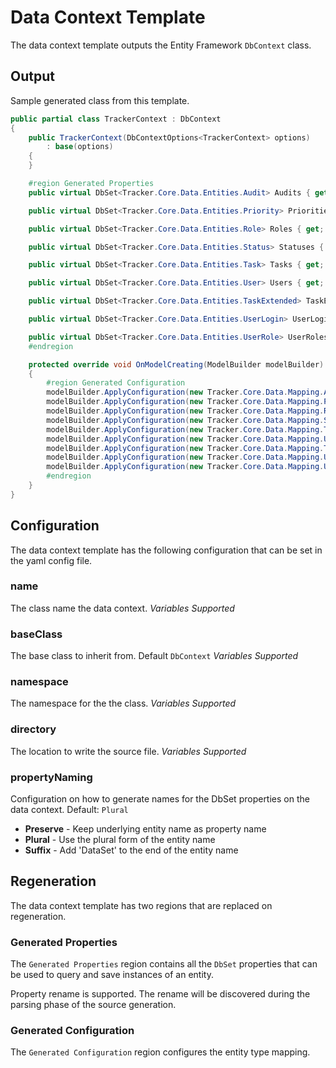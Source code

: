 # Data Context Template

The data context template outputs the Entity Framework `DbContext` class.

## Output

Sample generated class from this template.

```C#
public partial class TrackerContext : DbContext
{
    public TrackerContext(DbContextOptions<TrackerContext> options)
        : base(options)
    {
    }

    #region Generated Properties
    public virtual DbSet<Tracker.Core.Data.Entities.Audit> Audits { get; set; }

    public virtual DbSet<Tracker.Core.Data.Entities.Priority> Priorities { get; set; }

    public virtual DbSet<Tracker.Core.Data.Entities.Role> Roles { get; set; }

    public virtual DbSet<Tracker.Core.Data.Entities.Status> Statuses { get; set; }

    public virtual DbSet<Tracker.Core.Data.Entities.Task> Tasks { get; set; }

    public virtual DbSet<Tracker.Core.Data.Entities.User> Users { get; set; }

    public virtual DbSet<Tracker.Core.Data.Entities.TaskExtended> TaskExtended { get; set; }

    public virtual DbSet<Tracker.Core.Data.Entities.UserLogin> UserLogins { get; set; }

    public virtual DbSet<Tracker.Core.Data.Entities.UserRole> UserRoles { get; set; }
    #endregion

    protected override void OnModelCreating(ModelBuilder modelBuilder)
    {
        #region Generated Configuration
        modelBuilder.ApplyConfiguration(new Tracker.Core.Data.Mapping.AuditMap());
        modelBuilder.ApplyConfiguration(new Tracker.Core.Data.Mapping.PriorityMap());
        modelBuilder.ApplyConfiguration(new Tracker.Core.Data.Mapping.RoleMap());
        modelBuilder.ApplyConfiguration(new Tracker.Core.Data.Mapping.StatusMap());
        modelBuilder.ApplyConfiguration(new Tracker.Core.Data.Mapping.TaskMap());
        modelBuilder.ApplyConfiguration(new Tracker.Core.Data.Mapping.UserMap());
        modelBuilder.ApplyConfiguration(new Tracker.Core.Data.Mapping.TaskExtendedMap());
        modelBuilder.ApplyConfiguration(new Tracker.Core.Data.Mapping.UserLoginMap());
        modelBuilder.ApplyConfiguration(new Tracker.Core.Data.Mapping.UserRoleMap());
        #endregion
    }
}
```

## Configuration

The data context template has the following configuration that can be set in the yaml config file.

### name

The class name the data context.  *Variables Supported*

### baseClass

The base class to inherit from.  Default `DbContext` *Variables Supported*

### namespace

The namespace for the the class. *Variables Supported*

### directory

The location to write the source file. *Variables Supported*

### propertyNaming

Configuration on how to generate names for the DbSet properties on the data context.  Default: `Plural`

* **Preserve** - Keep underlying entity name as property name
* **Plural** - Use the plural form of the entity name
* **Suffix** - Add 'DataSet' to the end of the entity name

## Regeneration

The data context template has two regions that are replaced on regeneration.

### Generated Properties

The `Generated Properties` region contains all the `DbSet` properties that can be used to query and save instances of an entity.

Property rename is supported.  The rename will be discovered during the parsing phase of the source generation.

### Generated Configuration

The `Generated Configuration` region configures the entity type mapping.  